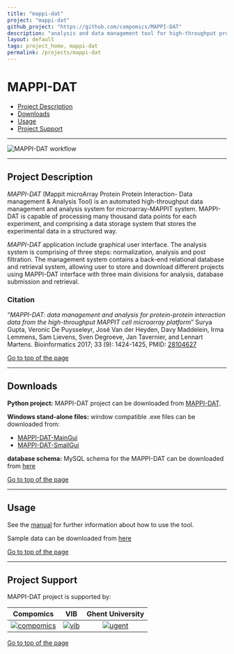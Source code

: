 ```yaml
---
title: "mappi-dat"
project: "mappi-dat"
github_project: "https://github.com/compomics/MAPPI-DAT"
description: "analysis and data management tool for high-throughput protein-protein interaction data generated from microarray-MAPPIT system"
layout: default
tags: project_home, mappi-dat
permalink: /projects/mappi-dat
---
```


# MAPPI-DAT

 * [Project Description](#project-description)
 * [Downloads](#downloads)
 * [Usage](#usage)
 * [Project Support](#project-support)

----

![MAPPI-DAT workflow](http://genesis.ugent.be/uvpublicdata/MAPPI-DAT/mappi-dat_schem.png)

----

## Project Description

*MAPPI-DAT* (Mappit microArray Protein Protein Interaction- Data management & Analysis Tool) is an automated high-throughput data management and analysis system for microarray-MAPPIT system. MAPPI-DAT is capable of processing many thousand data points for each experiment, and comprising a data storage system that stores the experimental data in a structured way. 

*MAPPI-DAT* application include graphical user interface. The analysis system is comprising of three steps: normalization, analysis and post filtration. The management system contains a back-end relational database and retrieval system, allowing user to store and download different projects using MAPPI-DAT interface with three main divisions for analysis, database submission and retrieval.

### Citation
“*MAPPI-DAT: data management and analysis for protein-protein interaction data from the high-throughput MAPPIT cell microarray platform*” Surya Gupta, Veronic De Puysseleyr, José Van der Heyden, Davy Maddelein, Irma Lemmens, Sam Lievens, Sven Degroeve, Jan Tavernier, and Lennart Martens. Bioinformatics 2017; 33 (9): 1424-1425, PMID: [28104627](http://www.ncbi.nlm.nih.gov/pubmed/28104627)



[Go to top of the page](#mappi-dat)

----

## Downloads

**Python project:**
MAPPI-DAT project can be downloaded from <a href="http://genesis.ugent.be/uvpublicdata/MAPPI-DAT/MAPPI-DAT.zip" onclick="trackOutboundLink('usage','download','mappidat','http://genesis.ugent.be/uvpublicdata/MAPPI-DAT/MAPPI-DAT.zip'); return false;">MAPPI-DAT</a>.

**Windows stand-alone files:**
window compatible .exe files can be downloaded from:

  * <a href="http://genesis.ugent.be/uvpublicdata/MAPPI-DAT/MAPPI-DAT-MainGui.zip" onclick="trackOutboundLink('usage','download','mappidat','http://genesis.ugent.be/uvpublicdata/MAPPI-DAT/MAPPI-DAT-MainGui.zip'); return false;">MAPPI-DAT-MainGui</a>
  * <a href="http://genesis.ugent.be/uvpublicdata/MAPPI-DAT/MAPPI-DAT-SmallGui.zip" onclick="trackOutboundLink('usage','download','mappidat','http://genesis.ugent.be/uvpublicdata/MAPPI-DAT/MAPPI-DAT-SmallGui.zip'); return false;">MAPPI-DAT-SmallGui</a>

**database schema:**
MySQL schema for the MAPPI-DAT can be downloaded from [here](http://genesis.ugent.be/uvpublicdata/MAPPI-DAT/Mappi_datScript.sql)

[Go to top of the page](#mappi-dat)

----

## Usage
See the [manual](http://genesis.ugent.be/uvpublicdata/MAPPI-DAT/UserManual.pdf) for further information about how to use the tool.

Sample data can be downloaded from [here](http://genesis.ugent.be/uvpublicdata/MAPPI-DAT/SampleFolder.zip)

[Go to top of the page](#mappi-dat)

----

## Project Support

MAPPI-DAT project is supported by:

| Compomics | VIB | Ghent University|
|:--:|:--:|:--:|
| [![compomics](http://genesis.ugent.be/uvpublicdata/image/compomics.png)](http://www.compomics.com)  | [![vib](http://genesis.ugent.be/uvpublicdata/image/newVIBLogo.png)](http://www.vib.be) | [![ugent](http://genesis.ugent.be/uvpublicdata/image/ugent.png)](http://www.ugent.be/en) |

[Go to top of the page](#mappi-dat)


